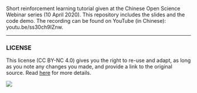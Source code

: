 Short reinforcement learning tutorial given at the Chinese Open Science Webinar series (10 April 2020).
This repository includes the slides and the code demo. 
The recording can be found on YouTube (in Chinese): youtu.be/ss30ch9IZnw.

___

### LICENSE

This license (CC BY-NC 4.0) gives you the right to re-use and adapt, as long as you note any changes you made, and provide a link to the original source. Read [here](https://creativecommons.org/licenses/by-nc/4.0/) for more details. 

![](https://upload.wikimedia.org/wikipedia/commons/9/99/Cc-by-nc_icon.svg)
